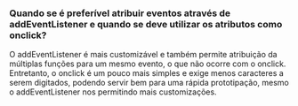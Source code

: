 ### Quando se é preferível atribuir eventos através de addEventListener e quando se deve utilizar os atributos como onclick?

O addEventListener é mais customizável e também permite atribuição da múltiplas funções para um mesmo evento, o que não ocorre com o onclick. Entretanto, o onclick é um pouco mais simples e exige menos caracteres a serem digitados, podendo servir bem para uma rápida prototipação, mesmo o addEventListener nos permitindo mais customizações.